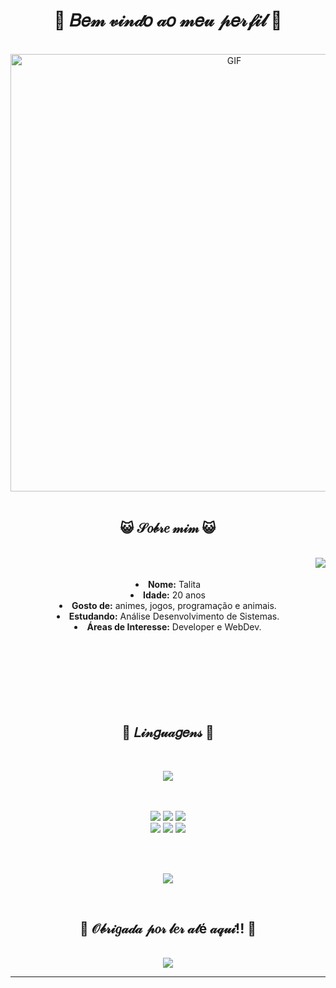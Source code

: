 <body>
  <center>
<h1 align="center"> 💖 𝐵𝑒𝓂 𝓋𝒾𝓃𝒹𝑜 𝒶𝑜 𝓂𝑒𝓊 𝓅𝑒𝓇𝒻𝒾𝓁 💖  </h1>
<br>
<div align="center">
<img hight="300" width="700" alt="GIF" align="center" src="https://i.pinimg.com/originals/f9/d6/57/f9d6576bd8f7741524581503840940b5.gif">
</div>

<div>
  

 <br> 
</div>
    <div align="center">
<!-- <img src="https://i.imgur.com/jx17oHT.gif"> -->
      </div>
<div>
<h2 align="center"> 😺 𝒮𝑜𝒷𝓇𝑒 𝓂𝒾𝓂 😺 </h2>
<br>
  <div align="center">
<img src="https://media.tenor.com/AMXDoEUFG8cAAAAM/anime-cute.gif" align="right">
<br>
<br>
  </div>
<div align="center">
<li>
<b>Nome:</b> Talita</li>
<li>
<b>Idade:</b> 20 anos</li>
<li>
<b>Gosto de:</b> animes, jogos, programação e animais.
</li>
<li>
<b>Estudando:</b> Análise Desenvolvimento de Sistemas.
</li>
  <li>
    <b>Áreas de Interesse:</b> Developer e WebDev.</li>
</div>
<br><br>
</div>
<br>
<br>
<br>
<br><br>
<div>
<h2 align="center">           📇 𝐿𝒾𝓃𝑔𝓊𝒶𝑔𝑒𝓃𝓈 📇 </h2>
 <br>
<p>
  <div align="center">
<img src="https://64.media.tumblr.com/7acea58c35c2c0580d611cd3ad2b65be/tumblr_o2c7rekwUJ1qdq20ho1_500.gif" align="center">
  </div>
</div>
<br>
<div>
<br>
<p align="center"><img src="https://img.shields.io/badge/GIT-E44C30?style=for-the-badge&logo=git&logoColor=white"/> <img src="https://img.shields.io/badge/html5%20-%23E34F26.svg?&style=for-the-badge&logo=html5&logoColor=white"/> <img src="https://img.shields.io/badge/css3%20-%231572B6.svg?&style=for-the-badge&logo=css3&logoColor=white"/><br>
 <img src="https://img.shields.io/badge/C-00599C?style=for-the-badge&logo=c&logoColor=white"/> <img src="https://img.shields.io/badge/javascript%20-%23323330.svg?&style=for-the-badge&logo=javascript&logoColor=%23F7DF1E"/> <img src="https://img.shields.io/badge/Python-FFD43B?style=for-the-badge&logo=python&logoColor=blue"/> <br><br>
</p>
<br>
<p align="center" >  
  <a href="https://github.com/TalitaDallas"> 
<img  src="https://github-readme-stats.vercel.app/api?username=TalitaDallas&show_icons=true&hide=contribs,prs&cache_seconds=86400&theme=city_lights"/>
  </a>
  </p>
<br>
<div>
<h2 align="center">💖  𝒪𝒷𝓇𝒾𝑔𝒶𝒹𝒶 𝓅𝑜𝓇 𝓁𝑒𝓇 𝒶𝓉é 𝒶𝓆𝓊𝒾!!  💖</h2>
<br>
<div align="center">
<img src="https://giffiles.alphacoders.com/109/109438.gif">
</div>
<hr>
</div>
</div>
    </center>
</body>
